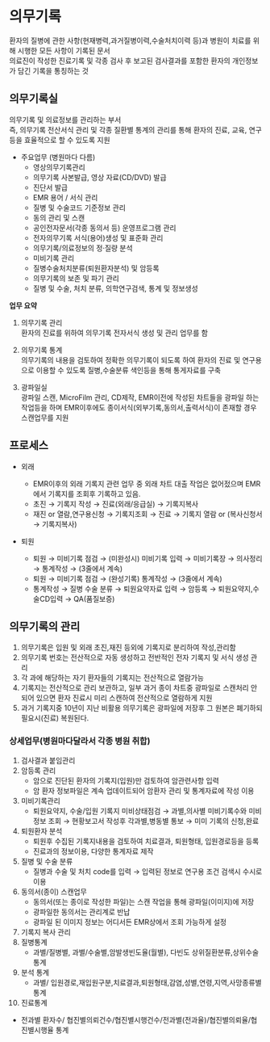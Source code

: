 # 의무기록
환자의 질병에 관한 사항(현재병력,과거질병이력,수술처치이력 등)과 병원이 치료를 위해 시행한 모든 사항이 기록된 문서<br>
의료진이 작성한 진료기록 및 각종 검사 후 보고된 검사결과를 포함한 환자의 개인정보가 담긴 기록을 통칭하는 것

## 의무기록실
의무기록 및 의료정보를 관리하는 부서<br>
즉, 의무기록 전산서식 관리 및 각종 질환별 통계의 관리를 통해 환자의 진료, 교육, 연구등을 효율적으로 할 수 있도록 지원

- 주요업무 (병원마다 다름)
   - 영상의무기록관리
   - 의무기록 사본발급, 영상 자료(CD/DVD) 발급
   - 진단서 발급
   - EMR 용어 / 서식 관리
   - 질병 및 수술코드 기준정보 관리
   - 동의 관리 및 스캔 
   - 공인전자문서(각종 동의서 등) 운영프로그램 관리
   - 전자의무기록 서식(용어)생성 및 표준화 관리
   - 의무기록/의료정보의 정·질량 분석
   - 미비기록 관리
   - 질병수술처치분류(퇴원환자분석) 및 암등록
   - 의무기록의 보존 및 파기 관리
   - 질병 및 수술, 처치 분류, 의학연구검색, 통계 및 정보생성<br>

**업무 요약**<br>
1. 의무기록 관리<br>
환자의 진료를 위하여 의무기록 전자서식 생성 및 관리 업무를 함<br>

2. 의무기록 통계<br>
의무기록의 내용을 검토하여 정확한 의무기록이 되도록 하여 환자의 진료 및 연구용으로 이용할 수 있도록 질병,수술분류 색인등을 통해 통게자료를 구축<br>

3. 광파일실<br>
광파일 스캔, MicroFilm 관리, CD제작, EMR이전에 작성된 차트들을 광파일 하는 작업등을 하며 EMR이후에도 종이서식(외부기록,동의서,출력서식)이 존재할 경우 스캔업무를 지원

## 프로세스
- 외래
   -  EMR이후의 외래 기록지 관련 업무 중 외래 차트 대출 작업은 없어젔으며 EMR에서 기록지를 조회후 기록하고 있음.
   -  초진 → 기록지 작성  → 진료(외래/응급실)  →  기록지복사
   -  재진 or 열람,연구용신청 →  기록지조회  → 진료  → 기록지 열람 or (복사신청서  →  기록지복사)

- 퇴원
   -  퇴원  → 미비기록 점검  →  (미완성시) 미비기록 입력  →  미비기록장  → 의사정리 → 통계작성  → (3줄에서 계속)
   -  퇴원  →  미비기록 점검  → (완성기록) 통계작성  → (3줄에서 계속)
   -  통계작성  →  질병 수술 분류  →  퇴원요약자료 입력  →  암등록  → 퇴원요약지,수술CD입력  → QA(품질보증)

## 의무기록의 관리
1. 의무기록은 입원 및 외래 초진,재진 등외에 기록지로 분리하여 작성,관리함
2. 의무기록 번호는 전산적으로 자동 생성하고 전반적인 전자 기록지 및 서식 생성 관리
3. 각 과에 해당하는 자기 환자들의 기록지는 전산적으로 열람가능
4. 기록지는 전산적으로 관리 보관하고, 일부 과거 종이 차트중 광파일로 스캔처리 안되어 있으면 환자 진료시 미리 스캔하여 전산적으로 열람하게 지원
5. 과거 기록지중 10년이 지난 비활용 의무기록은 광파일에 저장후 그 원본은 폐기하되 필요시(진료) 복원된다.

### 상세업무(병원마다달라서 각종 병원 취합)
1. 검사결과 붙임관리
2. 암등록 관리
   - 암으로 진단된 환자의 기록지(입원)만 검토하여 암관련사항 입력<br>
   - 암 환자 정보파일은 계속 업데이트되어 암환자 관리 및 통계자료에 작성 이용
3. 미비기록관리
   - 퇴원요약지, 수술/입원 기록지  미비상태점검  → 과별,의사별 미비기록수와 미비정보 조회  →  현황보고서 작성후 각과별,병동별 통보  →  미미 기록의 신청,완료
4. 퇴원환자 분석
   - 퇴원후 수집된 기록지내용을 검토하여 치료결과, 퇴원형태, 입원경로등을 등록
   - 진료과의 정보이용, 다양한 통계자료 제작
5. 질병 및 수술 분류
   - 질병과 수술 및 처치 code를 입력  → 입력된 정보로 연구용 조건 검색시 수시로 이용
6. 동의서(종이) 스캔업무
   - 동의서(또는 종이로 작성한 파일)는 스캔 작업을 통해 광파일(이미지)에 저장
   - 광파일한 동의서는 관리계로 반납
   - 광파일 된 이미지 정보는 어디서든 EMR상에서 조회 가능하게 설정
7. 기록지 복사 관리
8. 질병통계
   - 과별/질병별, 과별/수술별,암발생빈도율(월별), 다빈도 상위질환분류,상위수술 통계
9. 분석 통계
   - 과별/ 입원경로,재입원구분,치료결과,퇴원형태,감염,성별,연령,지역,사망종류별 통계
10. 진료통계
   - 전과별 환자수/ 협진별의뢰건수/협진별시행건수/전과별(전과율)/협진별의뢰율/협진별시행율 통계  
